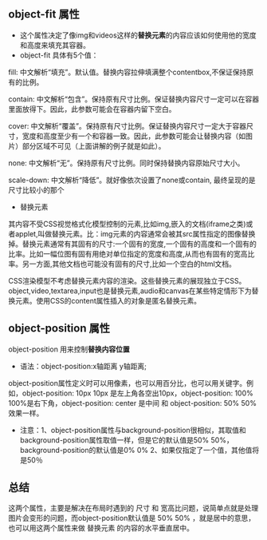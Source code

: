 ## **object-fit 属性**

- 这个属性决定了像img和videos这样的**替换元素**的内容应该如何使用他的宽度和高度来填充其容器。
- object-fit 具体有5个值：

fill: 中文解析“填充”。默认值。替换内容拉伸填满整个contentbox,不保证保持原有的比例。

contain: 中文解析“包含”。保持原有尺寸比例。保证替换内容尺寸一定可以在容器里面放得下。因此，此参数可能会在容器内留下空白。

cover: 中文解析“覆盖”。保持原有尺寸比例。保证替换内容尺寸一定大于容器尺寸，宽度和高度至少有一个和容器一致。因此，此参数可能会让替换内容（如图片）部分区域不可见（上面讲解的例子就是如此）。

none: 中文解析“无”。保持原有尺寸比例。同时保持替换内容原始尺寸大小。

scale-down: 中文解析“降低”。就好像依次设置了none或contain, 最终呈现的是尺寸比较小的那个

- 替换元素

其内容不受CSS视觉格式化模型控制的元素,比如img,嵌入的文档(iframe之类)或者applet,叫做替换元素。比：img元素的内容通常会被其src属性指定的图像替换掉。替换元素通常有其固有的尺寸:一个固有的宽度,一个固有的高度和一个固有的比率。比如一幅位图有固有用绝对单位指定的宽度和高度,从而也有固有的宽高比率。另一方面,其他文档也可能没有固有的尺寸,比如一个空白的html文档。

CSS渲染模型不考虑替换元素内容的渲染。这些替换元素的展现独立于CSS。object,video,textarea,input也是替换元素,audio和canvas在某些特定情形下为替换元素。使用CSS的content属性插入的对象是匿名替换元素。

## **object-position 属性**

object-position 用来控制**替换内容位置**

- 语法：object-position:x轴距离 y轴距离;

object-position属性定义时可以用像素，也可以用百分比，也可以用关键字。例如，object-position: 10px 10px 是左上角各空出10px，object-position: 100% 100%是右下角，object-position: center 是中间 和 object-position: 50% 50% 效果一样。

- 注意：1、object-position属性与background-position很相似，其取值和background-position属性取值一样，但是它的默认值是50% 50%， background-position的默认值是0% 0%
  2、如果仅指定了一个值，其他值将是50％

## 总结

这两个属性，主要是解决在布局时遇到的 尺寸 和 宽高比问题，说简单点就是处理图片会变形的问题，而object-position默认值是 50% 50% ，就是居中的意思，也可以用这两个属性来做 替换元素 的内容的水平垂直居中。

